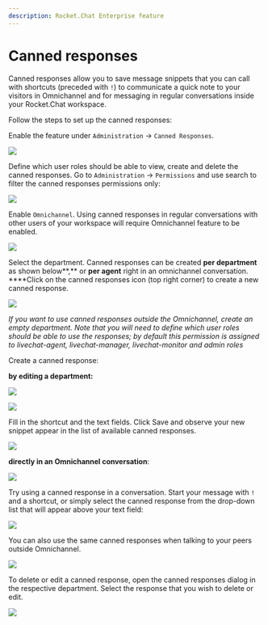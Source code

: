 ```yaml
---
description: Rocket.Chat Enterprise feature
---
```


# Canned responses



Canned responses allow you to save message snippets that you can call with shortcuts \(preceded with `!`\) to communicate a quick note to your visitors in Omnichannel and for messaging in regular conversations inside your Rocket.Chat workspace. 

Follow the steps to set up the canned responses:

Enable the feature under `Administration` -&gt; `Canned Responses`. 

![](../../.gitbook/assets/canned_response_1.png)

Define which user roles should be able to view, create and delete the canned responses. Go to `Administration` -&gt; `Permissions` and use search to filter the canned responses permissions only:

![](../../.gitbook/assets/screenshot-2020-07-28-at-00.16.30.png)

Enable `Omnichannel`. Using canned responses in regular conversations with other users of your workspace will require Omnichannel feature to be enabled. 

![](../../.gitbook/assets/screenshot-2020-07-28-at-00.23.19.png)

Select the department. Canned responses can be created **per department** as shown below**,** or **per agent** right in an omnichannel conversation. ****Click on the canned responses icon \(top right corner\) to create a new canned response.

![](../../.gitbook/assets/screenshot-2020-07-28-at-00.28.04.png)

_If you want to use canned responses outside the Omnichannel, create an empty department. Note that you will need to define which user roles should be able to use the responses; by default this permission is assigned to livechat-agent, livechat-manager, livechat-monitor and admin roles_

Create a canned response:

**by editing a department:**

![](../../.gitbook/assets/screenshot-2020-07-28-at-11.42.27.png)

![](../../.gitbook/assets/screenshot-2020-07-28-at-11.43.49.png)

Fill in the shortcut and the text fields. Click Save and observe your new snippet appear in the list of available canned responses.

![](../../.gitbook/assets/screenshot-2020-07-28-at-11.44.05.png)

**directly in an Omnichannel conversation**:

![](../../.gitbook/assets/screenshot-2020-07-28-at-11.38.55.png)

Try using a canned response in a conversation. Start your message with `!` and a shortcut, or simply select the canned response from the drop-down list that will appear above your text field:

![](../../.gitbook/assets/screenshot-2020-07-28-at-11.54.00.png)

You can also use the same canned responses when talking to your peers outside Omnichannel. 

![](../../.gitbook/assets/canned.gif)

To delete or edit a canned response, open the canned responses dialog in the respective department. Select the response that you wish to delete or edit. 

![](../../.gitbook/assets/screenshot-2020-07-28-at-12.08.17.png)





